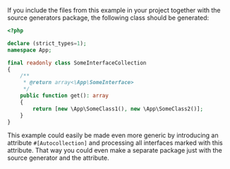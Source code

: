 If you include the files from this example in your project together with the source generators package, the following
class should be generated:

```php
<?php

declare (strict_types=1);
namespace App;

final readonly class SomeInterfaceCollection
{
    /**
     * @return array<\App\SomeInterface>
     */
    public function get(): array
    {
        return [new \App\SomeClass1(), new \App\SomeClass2()];
    }
}
```

This example could easily be made even more generic by introducing an attribute `#[Autocollection]` and processing
all interfaces marked with this attribute. That way you could even make a separate package just with the source generator
and the attribute.
